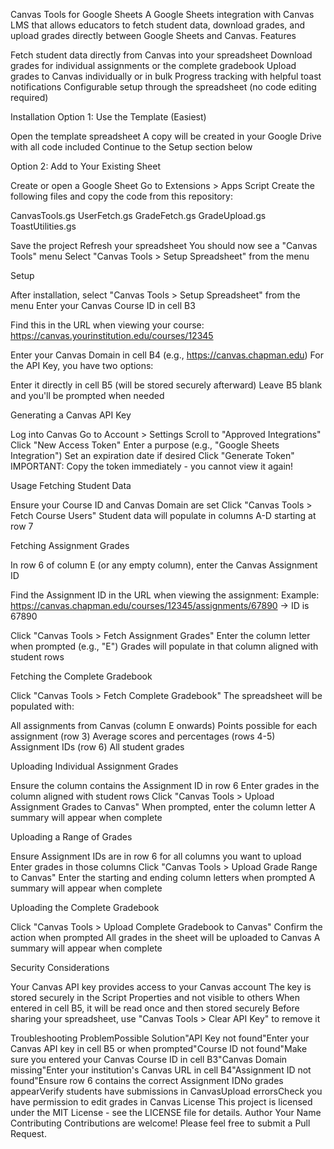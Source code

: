 Canvas Tools for Google Sheets
A Google Sheets integration with Canvas LMS that allows educators to fetch student data, download grades, and upload grades directly between Google Sheets and Canvas.
Features

Fetch student data directly from Canvas into your spreadsheet
Download grades for individual assignments or the complete gradebook
Upload grades to Canvas individually or in bulk
Progress tracking with helpful toast notifications
Configurable setup through the spreadsheet (no code editing required)

Installation
Option 1: Use the Template (Easiest)

Open the template spreadsheet
A copy will be created in your Google Drive with all code included
Continue to the Setup section below

Option 2: Add to Your Existing Sheet

Create or open a Google Sheet
Go to Extensions > Apps Script
Create the following files and copy the code from this repository:

CanvasTools.gs
UserFetch.gs
GradeFetch.gs
GradeUpload.gs
ToastUtilities.gs


Save the project
Refresh your spreadsheet
You should now see a "Canvas Tools" menu
Select "Canvas Tools > Setup Spreadsheet" from the menu

Setup

After installation, select "Canvas Tools > Setup Spreadsheet" from the menu
Enter your Canvas Course ID in cell B3

Find this in the URL when viewing your course: https://canvas.yourinstitution.edu/courses/12345


Enter your Canvas Domain in cell B4 (e.g., https://canvas.chapman.edu)
For the API Key, you have two options:

Enter it directly in cell B5 (will be stored securely afterward)
Leave B5 blank and you'll be prompted when needed



Generating a Canvas API Key

Log into Canvas
Go to Account > Settings
Scroll to "Approved Integrations"
Click "New Access Token"
Enter a purpose (e.g., "Google Sheets Integration")
Set an expiration date if desired
Click "Generate Token"
IMPORTANT: Copy the token immediately - you cannot view it again!

Usage
Fetching Student Data

Ensure your Course ID and Canvas Domain are set
Click "Canvas Tools > Fetch Course Users"
Student data will populate in columns A-D starting at row 7

Fetching Assignment Grades

In row 6 of column E (or any empty column), enter the Canvas Assignment ID

Find the Assignment ID in the URL when viewing the assignment:
Example: https://canvas.chapman.edu/courses/12345/assignments/67890 → ID is 67890


Click "Canvas Tools > Fetch Assignment Grades"
Enter the column letter when prompted (e.g., "E")
Grades will populate in that column aligned with student rows

Fetching the Complete Gradebook

Click "Canvas Tools > Fetch Complete Gradebook"
The spreadsheet will be populated with:

All assignments from Canvas (column E onwards)
Points possible for each assignment (row 3)
Average scores and percentages (rows 4-5)
Assignment IDs (row 6)
All student grades



Uploading Individual Assignment Grades

Ensure the column contains the Assignment ID in row 6
Enter grades in the column aligned with student rows
Click "Canvas Tools > Upload Assignment Grades to Canvas"
When prompted, enter the column letter
A summary will appear when complete

Uploading a Range of Grades

Ensure Assignment IDs are in row 6 for all columns you want to upload
Enter grades in those columns
Click "Canvas Tools > Upload Grade Range to Canvas"
Enter the starting and ending column letters when prompted
A summary will appear when complete

Uploading the Complete Gradebook

Click "Canvas Tools > Upload Complete Gradebook to Canvas"
Confirm the action when prompted
All grades in the sheet will be uploaded to Canvas
A summary will appear when complete

Security Considerations

Your Canvas API key provides access to your Canvas account
The key is stored securely in the Script Properties and not visible to others
When entered in cell B5, it will be read once and then stored securely
Before sharing your spreadsheet, use "Canvas Tools > Clear API Key" to remove it

Troubleshooting
ProblemPossible Solution"API Key not found"Enter your Canvas API key in cell B5 or when prompted"Course ID not found"Make sure you entered your Canvas Course ID in cell B3"Canvas Domain missing"Enter your institution's Canvas URL in cell B4"Assignment ID not found"Ensure row 6 contains the correct Assignment IDNo grades appearVerify students have submissions in CanvasUpload errorsCheck you have permission to edit grades in Canvas
License
This project is licensed under the MIT License - see the LICENSE file for details.
Author
Your Name
Contributing
Contributions are welcome! Please feel free to submit a Pull Request.
